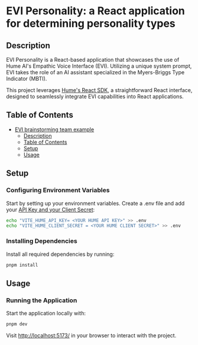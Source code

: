 # EVI Personality: a React application for determining personality types

## Description

EVI Personality is a React-based application that showcases the use of Hume AI's
Empathic Voice Interface (EVI). Utilizing a unique system prompt, EVI takes the
role of an AI assistant specialized in the Myers-Briggs Type Indicator (MBTI).

This project leverages [Hume's React SDK](https://github.com/HumeAI/empathic-voice-api-js/tree/main/packages/react), a straightforward React interface, designed to seamlessly integrate EVI capabilities into React applications.

## Table of Contents

- [EVI brainstorming team example](#evi-brainstorming-team-example)
  - [Description](#description)
  - [Table of Contents](#table-of-contents)
  - [Setup](#setup)
  - [Usage](#usage)

## Setup

### Configuring Environment Variables

Start by setting up your environment variables. Create a .env file and add your [API Key and your Client Secret](https://beta.hume.ai/settings/keys):

```bash
echo "VITE_HUME_API_KEY= <YOUR HUME API KEY>" >> .env
echo "VITE_HUME_CLIENT_SECRET = <YOUR HUME CLIENT SECRET>" >> .env
```

### Installing Dependencies

Install all required dependencies by running:

```bash
pnpm install
```

## Usage

### Running the Application

Start the application locally with:

```bash
pnpm dev
```

Visit [http://localhost:5173/](http://localhost:5173/) in your browser to interact with the project.
